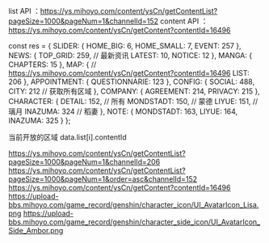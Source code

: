 list API ：https://ys.mihoyo.com/content/ysCn/getContentList?pageSize=1000&pageNum=1&channelId=152
content API ：https://ys.mihoyo.com/content/ysCn/getContent?contentId=16496

const res = {
SLIDER: {
HOME_BIG: 6,
HOME_SMALL: 7,
EVENT: 257
},
NEWS: {
TOP_GRID: 259, // 最新资讯
LATEST: 10,
NOTICE: 12
},
MANGA: {
CHAPTERS: 15
},
MAP: { // https://ys.mihoyo.com/content/ysCn/getContent?contentId=16496
LIST: 206
},
APPOINTMENT: {
QUESTIONNARIE: 123
},
CONFIG: {
SOCIAL: 488,
CITY: 212 // 获取所有区域
},
COMPANY: {
AGREEMENT: 214,
PRIVACY: 215
},
CHARACTER: {
DETAIL: 152, // 所有
MONDSTADT: 150, // 蒙德
LIYUE: 151, // 璃月
INAZUMA: 324 // 稻妻
},
NOTE: {
MONDSTADT: 163,
LIYUE: 164,
INAZUMA: 325
}
};

当前开放的区域 data.list[i].contentId

https://ys.mihoyo.com/content/ysCn/getContentList?pageSize=1000&pageNum=1&channelId=206
https://ys.mihoyo.com/content/ysCn/getContentList?pageSize=1000&pageNum=1&order=asc&channelId=152
https://ys.mihoyo.com/content/ysCn/getContent?contentId=16496
https://upload-bbs.mihoyo.com/game_record/genshin/character_icon/UI_AvatarIcon_Lisa.png
https://upload-bbs.mihoyo.com/game_record/genshin/character_side_icon/UI_AvatarIcon_Side_Ambor.png

